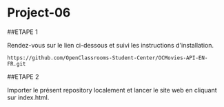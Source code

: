 # Project-06

##ETAPE 1
 
Rendez-vous sur le lien ci-dessous et suivi les instructions d'installation. 
````
https://github.com/OpenClassrooms-Student-Center/OCMovies-API-EN-FR.git
````

##ETAPE 2

Importer le présent repository localement et lancer le site web en cliquant sur index.html.
